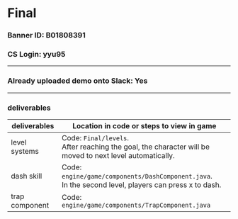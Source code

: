 # Final
### Banner ID: B01808391

### CS Login: yyu95

------

### Already uploaded demo onto Slack: Yes

------

### deliverables

| deliverables   | Location in code or steps to view in game                    |
| -------------- | ------------------------------------------------------------ |
| level systems  | Code: `Final/levels`.<br />After reaching the goal, the character will be moved to next level automatically. |
| dash skill     | Code: `engine/game/components/DashComponent.java`.<br />In the second level, players can press x to dash. |
| trap component | Code: `engine/game/components/TrapComponent.java`<br />      |

